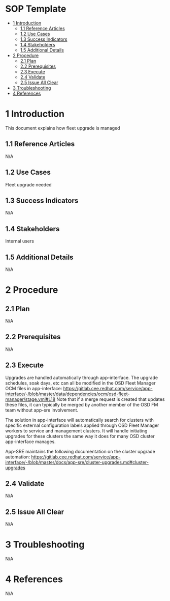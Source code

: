 <h1>SOP Template</h1>
 
<!-- START doctoc generated TOC please keep comment here to allow auto update -->
<!-- DON'T EDIT THIS SECTION, INSTEAD RE-RUN doctoc TO UPDATE -->
 
 
- [1 Introduction](#1-introduction)
  - [1.1 Reference Articles](#11-reference-articles)
  - [1.2 Use Cases](#12-use-cases)
  - [1.3 Success Indicators](#13-success-indicators)
  - [1.4 Stakeholders](#14-stakeholders)
  - [1.5 Additional Details](#15-additional-details)
- [2 Procedure](#2-procedure)
  - [2.1 Plan](#21-plan)
  - [2.2 Prerequisites](#22-prerequisites)
  - [2.3 Execute](#23-execute)
  - [2.4 Validate](#24-validate)
  - [2.5 Issue All Clear](#25-issue-all-clear)
- [3 Troubleshooting](#3-troubleshooting)
- [4 References](#4-references)
 
<!-- END doctoc generated TOC please keep comment here to allow auto update -->
 
# 1 Introduction
 
This document explains how fleet upgrade is managed
 
## 1.1 Reference Articles
 
N/A
 
## 1.2 Use Cases
 
Fleet upgrade needed

## 1.3 Success Indicators
 
N/A 
## 1.4 Stakeholders
 
Internal users
 
## 1.5 Additional Details
 
N/A 
 
# 2 Procedure
 
## 2.1 Plan
 
N/A
 
## 2.2 Prerequisites
 
N/A
 
## 2.3 Execute
 
Upgrades are handled automatically through app-interface. The upgrade schedules, soak days, etc can all be modified in the OSD Fleet Manager OCM files in app-interface: https://gitlab.cee.redhat.com/service/app-interface/-/blob/master/data/dependencies/ocm/osd-fleet-manager/stage.yml#L18 Note that if a merge request is created that updates these files, it can typically be merged by another member of the OSD FM team without app-sre involvement.

The solution in app-interface will automatically search for clusters with specific external configuration labels applied through OSD Fleet Manager workers to service and management clusters. It will handle initiating upgrades for these clusters the same way it does for many OSD cluster app-interface manages.

App-SRE maintains the following documentation on the cluster upgrade automation: https://gitlab.cee.redhat.com/service/app-interface/-/blob/master/docs/app-sre/cluster-upgrades.md#cluster-upgrades
 
## 2.4 Validate
 
N/A
 
## 2.5 Issue All Clear
 
N/A
 
# 3 Troubleshooting
 
N/A 
# 4 References
 
N/A
